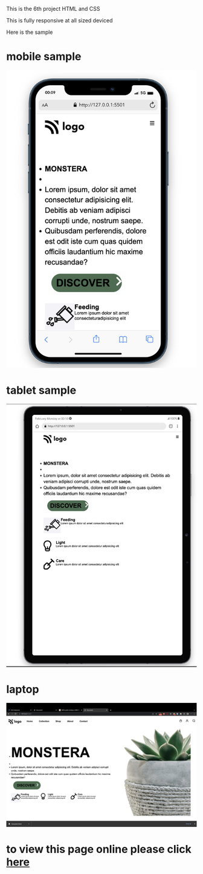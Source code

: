 This is the 6th project HTML and CSS 
 
 This is fully responsive at all sized deviced 

 Here is the sample 
 # mobile sample

 ![Mobiloe](./photos/Screenshot%202023-02-20%20at%2012.10.19%20am.png)

 # tablet sample
 ![Mobiloe](./photos/Screenshot%202023-02-20%20at%2012.11.02%20am.png)

 # laptop

 ![Mobiloe](./photos/Screenshot%202023-02-20%20at%2012.11.41%20am.png)

# to view this page online please click [here](https://sanjayyadavsky.github.io/Live-Class-Project-6/)
